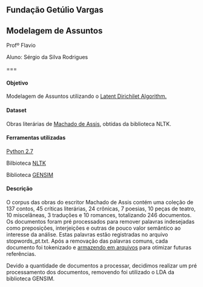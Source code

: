 ## Fundação Getúlio Vargas

## Modelagem de Assuntos

Profº Flavio 

Aluno: Sérgio da Silva Rodrigues

===

#### Objetivo
Modelagem de Assuntos utilizando o [Latent Dirichilet Algorithm.](https://www.google.com/url?sa=t&rct=j&q=&esrc=s&source=web&cd=1&cad=rja&uact=8&ved=0CCsQFjAA&url=http%3A%2F%2Fen.wikipedia.org%2Fwiki%2FLatent_Dirichlet_allocation&ei=kfNrU-OLINGxsASj0IDwCQ&usg=AFQjCNFbSU0wf-VjgZqlUY_lMnUjO9BTKA&sig2=OFtPmzdqWQEig8anEYxzKw&bvm=bv.66111022,d.cWc)

#### Dataset 
Obras literárias de [Machado de Assis](http://pt.wikipedia.org/wiki/Machado_de_Assis), obtidas da biblioteca NLTK.

#### Ferramentas utilizadas

[Python 2.7](http://www.python.org)

Bilbioteca [NLTK](http://nltk.org)

Biblioteca [GENSIM](http://radimrehurek.com/gensim/)

#### Descrição
O corpus das obras do escritor Machado de Assis contém uma coleção de 137 contos, 45 críticas literárias, 24 crônicas, 7 poesias, 10 peças de teatro, 10 miscelâneas, 3 traduções e 10 romances, totalizando 246 documentos. 
Os documentos foram pré processados para remover palavras indesejadas como preposições, interjeições e outras de pouco valor semântico ao interesse da análise. Estas palavras estão registradas no arquivo stopwords_pt.txt.
Após a removação das palavras comuns, cada documento foi tokenizado e [armazendo em arquivos](https://github.com/srodriguex/fgv_modelagem_assuntos/tree/master/machado) para otimizar futuras referências.

Devido a quantidade de documentos a processar, decidimos realizar um pré processamento 
dos documentos, removendo  foi utilizado o LDA da biblioteca GENSIM.
